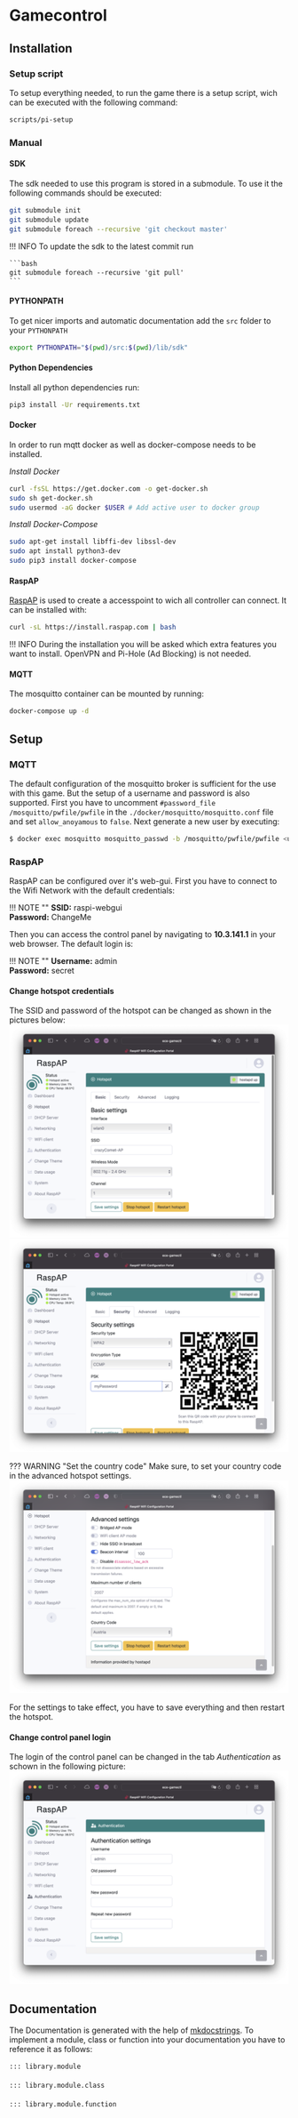 # Gamecontrol

## Installation
### Setup script

To setup everything needed, to run the game there is a setup script, wich can be executed with the following command:

```bash
scripts/pi-setup
```

### Manual
#### SDK

The sdk needed to use this program is stored in a submodule. To use it the following commands should be executed:

```bash
git submodule init
git submodule update
git submodule foreach --recursive 'git checkout master'
```

!!! INFO
    To update the sdk to the latest commit run

    ```bash
    git submodule foreach --recursive 'git pull'
    ```

#### PYTHONPATH
To get nicer imports and automatic documentation add the `src` folder to your `PYTHONPATH`

```bash
export PYTHONPATH="$(pwd)/src:$(pwd)/lib/sdk"
```

#### Python Dependencies

Install all python dependencies run:

```bash
pip3 install -Ur requirements.txt
```

#### Docker

In order to run mqtt docker as well as docker-compose needs to be installed.

*Install Docker*
```bash
curl -fsSL https://get.docker.com -o get-docker.sh
sudo sh get-docker.sh
sudo usermod -aG docker $USER # Add active user to docker group
```

*Install Docker-Compose*
```bash
sudo apt-get install libffi-dev libssl-dev
sudo apt install python3-dev
sudo pip3 install docker-compose
```

#### RaspAP

[RaspAP](https://raspap.com) is used to create a accesspoint to wich all controller can connect. It can be installed with:

```bash
curl -sL https://install.raspap.com | bash
```

!!! INFO
    During the installation you will be asked which extra features you want to install. OpenVPN and Pi-Hole (Ad Blocking) is not needed.

#### MQTT

The mosquitto container can be mounted by running:

```bash
docker-compose up -d
```

## Setup
### MQTT

The default configuration of the mosquitto broker is sufficient for the use with this game. But the setup of a username and password is also supported.
First you have to uncomment `#password_file /mosquitto/pwfile/pwfile` in the `./docker/mosquitto/mosquitto.conf` file and set `allow_anoyamous` to `false`.
Next generate a new user by executing:

```bash
$ docker exec mosquitto mosquitto_passwd -b /mosquitto/pwfile/pwfile <username> <password>
```

### RaspAP

RaspAP can be configured over it's web-gui. First you have to connect to the Wifi Network with the default credentials:

!!! NOTE ""
    **SSID:** raspi-webgui<br>
    **Password:** ChangeMe

Then you can access the control panel by navigating to **10.3.141.1** in your web browser. The default login is:

!!! NOTE ""
    **Username:** admin <br>
    **Password:** secret

#### Change hotspot credentials

The SSID and password of the hotspot can be changed as shown in the pictures below:
![Set Hotspot SSID](assets/raspap-setup/01-set-ssid.png)
![Set Hotspot Password](assets/raspap-setup/02-set-secret.png)

??? WARNING "Set the country code"
    Make sure, to set your country code in the advanced hotspot settings.
    ![Set Country Code](assets/raspap-setup/03-set-country.png)

For the settings to take effect, you have to save everything and then restart the hotspot.

#### Change control panel login

The login of the control panel can be changed in the tab *Authentication* as schown in the following picture:
![Set control panel login](assets/raspap-setup/04-set-controlpanel-login.png)

## Documentation

The Documentation is generated with the help of [mkdocstrings](https://mkdocstrings.github.io/#). To implement a module, class or function into your documentation you have to reference it as follows:

```md
::: library.module

::: library.module.class

::: library.module.function
```